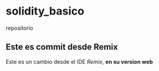 # solidity_basico
repositorio

## Este  es commit desde Remix

Este es un cambio desde el IDE *Remix*, **en su version web**